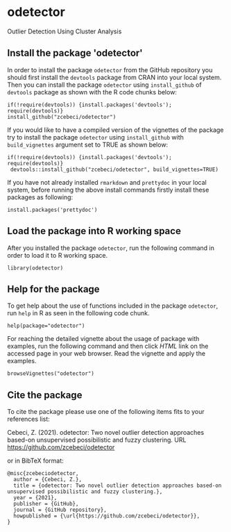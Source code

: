 # odetector
Outlier Detection Using Cluster Analysis

## Install the package 'odetector'
In order to install the package `odetector` from the GitHub repository you should first install the `devtools` package from CRAN into your local system. Then you can install the package  `odetector` using `install_github` of `devtools` package as shown with the R code chunks below:

```{r}
if(!require(devtools)) {install.packages('devtools'); require(devtools)}
install_github("zcebeci/odetector")
```
If you would like to have a compiled version of the vignettes of the package try to install the package `odetector` using `install_github` with `build_vignettes` argument set to TRUE as shown below:

```{r}
if(!require(devtools)) {install.packages('devtools'); require(devtools)}
 devtools::install_github("zcebeci/odetector", build_vignettes=TRUE)
```
If you have not already installed `rmarkdown` and `prettydoc` in your local system, before running the above install commands firstly install these packages as following:

 ```{r}
install.packages('prettydoc')
```

## Load the package into R working space
After you installed the package `odetector`, run the following command in order to load it to R working space.

```{r}
library(odetector)
```

## Help for the package
To get help about the use of functions included in the package `odetector`, run `help` in R as seen in the following code chunk.

```{r}
help(package="odetector")
```
For reaching the detailed vignette about the usage of package with examples, run the following command and then click *HTML* link on the accessed page in your web browser. Read the vignette and apply the examples.

```{r}
browseVignettes("odetector")
```

## Cite the package
To cite the package please use one of the following items fits to your references list:

Cebeci, Z. (2021). odetector: Two novel outlier detection approaches based-on unsupervised possibilistic and fuzzy clustering.
URL https://github.com/zcebeci/odetector

or in BibTeX format:
```
@misc{zcebeciodetector,
  author = {Cebeci, Z.},
  title = {odetector: Two novel outlier detection approaches based-on unsupervised possibilistic and fuzzy clustering.},
  year = {2021},
  publisher = {GitHub},
  journal = {GitHub repository},
  howpublished = {\url{https://github.com/zcebeci/odetector}},
}
 ```
